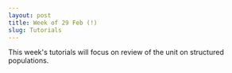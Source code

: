 ```yaml
---
layout: post
title: Week of 29 Feb (!)
slug: Tutorials
---
```


This week's tutorials will focus on review of the unit on structured populations.
